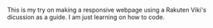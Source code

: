 This is my try on making a responsive webpage using a Rakuten Viki's dicussion as a guide. I am just learning on how to code.
